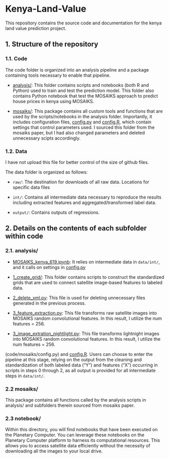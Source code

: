 # Kenya-Land-Value

This repository contains the source code and documentation for the kenya land value prediction project.


## 1. Structure of the repository

### 1.1. Code

The code folder is organized into an analysis pipeline and a package containing tools necessary to enable that pipeline.

- [analysis/](code/analysis): This folder contains scripts and notebooks (both R and Python) used to train and test the prediction model. This folder also contains Python notebook that test the MOSAIKS approach to predict house prices in kenya using MOSAIKS.

- [mosaiks/](code/mosaiks): This package contains all custom tools and functions that are used by the scripts/notebooks in the analysis folder. Importantly, it includes configuration files, [config.py](code/mosaiks/config.py) and [config.R](code/mosaiks/config.R), which contain settings that control parameters used. I sourced this folder from the mosaiks paper, but I had also changed parameters and deleted unnecessary scipts accordingly.
  

### 1.2. Data

I have not upload this file for better control of the size of github files.

The data folder is organized as follows:

- `raw/`: The destination for downloads of all raw data. Locations for specific data files

- `int/`: Contains all intermediate data necessary to reproduce the results including extracted features and aggregated/transformed label data.

- `output/`: Contains outputs of regressions.


## 2. Details on the contents of each subfolder within code

### 2.1. analysis/


- [MOSAIKS_kenya_619.ipynb](code/MOSAIKS_kanyan_619.ipynb): It relies on intermediate data in `data/int/`, and it calls on settings in [config.py](code/mosaiks/config.py) 

- [1_create_grid/](code/analysis/1_create_grid): This folder contains scripts to construct the standardized grids that are used to connect satellite image-based features to labeled data.

- [2_delete_xml.py](code/analysis/2_delete_xml.py): This file is used for deleting unnecessary files generated in the previous process.
  
- [3_feature_extraction.py](code/analysis/3_image_extraction.py): This file transforms raw satellite images into MOSAIKS random convolutional features. In this result, I utilize the num features = 256.

- [3_image_extration_nightlight.py](code/analysis/3_image_extraction_nightlight.py): This file transforms lightnight images into MOSAIKS random convolutional features. In this result, I utilize the num features = 256.


(code/mosaiks/config.py) and [config.R](code/mosaiks/config.R). Users can choose to enter the pipeline at this stage, relying on the output from the cleaning and standardization of both labeled data (“Y”) and features (“X”) occurring in scripts in steps 0 through 2, as all output is provided for all intermediate steps in `data/int/`.


### 2.2 mosaiks/

This package contains all functions called by the analysis scripts in analysis/ and subfolders therein sourced from mosaiks paper.

### 2.3 notebook/

Within this directory, you will find notebooks that have been executed on the Planetary Computer. You can leverage these notebooks on the Planetary Computer platform to harness its computational resources. This allows you to access satellite data efficiently without the necessity of downloading all the images to your local drive.
